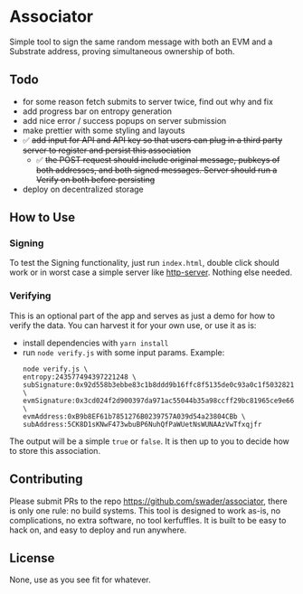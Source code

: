 # Associator

Simple tool to sign the same random message with both an EVM and a Substrate address, proving simultaneous ownership of both.

## Todo

- for some reason fetch submits to server twice, find out why and fix
- add progress bar on entropy generation
- add nice error / success popups on server submission
- make prettier with some styling and layouts
- ✅ ~~add input for API and API key so that users can plug in a third party server to register and persist this association~~
  - ✅ ~~the POST request should include original message, pubkeys of both addresses, and both signed messages. Server should run a Verify on both before persisting~~
- deploy on decentralized storage

## How to Use

### Signing

To test the Signing functionality, just run `index.html`, double click should work or in worst case a simple server like [http-server](https://www.npmjs.com/package/http-server). Nothing else needed.

### Verifying

This is an optional part of the app and serves as just a demo for how to verify the data. You can harvest it for your own use, or use it as is:

- install dependencies with `yarn install`
- run `node verify.js` with some input params. Example:
  ```
  node verify.js \
  entropy:243577494397221248 \  
  subSignature:0x92d558b3ebbe83c1b8ddd9b16ffc8f5135de0c93a0c1f50328210706d766396f5cc16a1eab622aa8ffbbe00cc82c3e12a160333f489db1376c03aca584661a8c \
  evmSignature:0x3cd024f2d900397da971ac55044b35a98ccff29bc81965ce9e6643fd4b3bdcc36557f21685cdc188e6c19126ec0a605b2f5463704f60ca6ba0c9b0632ab90e861c \
  evmAddress:0xB9b8EF61b7851276B0239757A039d54a23804CBb \
  subAddress:5CK8D1sKNwF473wbuBP6NuhQfPaWUetNsWUNAAzVwTfxqjfr
    ```

The output will be a simple `true` or `false`. It is then up to you to decide how to store this association.

## Contributing

Please submit PRs to the repo https://github.com/swader/associator, there is only one rule: no build systems. This tool is designed to work as-is, no complications, no extra software, no tool kerfuffles. It is built to be easy to hack on, and easy to deploy and run anywhere.

## License

None, use as you see fit for whatever.